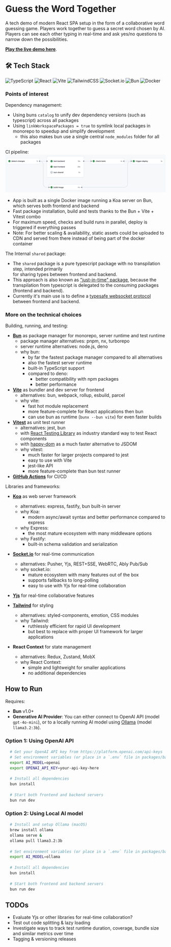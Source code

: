 # Guess the Word Together

A tech demo of modern React SPA setup in the form of a collaborative word guessing game. Players work together to guess 
a secret word chosen by AI. Players can see each other typing in real-time and ask yes/no questions to narrow down the possibilities.

**[Play the live demo here](https://guess-the-word-together.onrender.com/)**.

## 🛠️ Tech Stack

![TypeScript](https://img.shields.io/badge/typescript-%23007ACC.svg?style=for-the-badge&logo=typescript&logoColor=white)
![React](https://img.shields.io/badge/react-%2320232a.svg?style=for-the-badge&logo=react&logoColor=%2361DAFB)
![Vite](https://img.shields.io/badge/vite-%23646CFF.svg?style=for-the-badge&logo=vite&logoColor=white)
![TailwindCSS](https://img.shields.io/badge/tailwindcss-%2338B2AC.svg?style=for-the-badge&logo=tailwind-css&logoColor=white)
![Socket.io](https://img.shields.io/badge/Socket.io-black?style=for-the-badge&logo=socket.io&badgeColor=010101)
![Bun](https://img.shields.io/badge/Bun-%23000000.svg?style=for-the-badge&logo=bun&logoColor=white)
![Docker](https://img.shields.io/badge/docker-%230db7ed.svg?style=for-the-badge&logo=docker&logoColor=white)

### Points of interest
Dependency management:
- Using buns `catalog` to unify dev dependency versions (such as typescript) across all packages 
- Using `linkWorkspacePackages = true` to symlink local packages in monorepo to speedup and simplify development
  - this also makes bun use a single central `node_modules` folder for all packages

CI pipeline:
![pipeline.png](docs/img/pipeline.png)

- App is built as a single Docker image running a Koa server on Bun, which serves both frontend and backend
- Fast package installation, build and tests thanks to the Bun + Vite + Vitest combo
- For maximum speed, checks and build runs in parallel, deploy is triggered if everything passes
- Note: For better scaling & availability, static assets could be uploaded to CDN and served from there instead 
  of being part of the docker container

The Internal `shared` package:
- The `shared` package is a pure typescript package with no transpilation step, intended primarily  
  for sharing types between frontend and backend.
- This approach is also known as ["just-in-time" package](https://turborepo.com/docs/core-concepts/internal-packages), because the transpilation
  from typescript is delegated to the consuming packages (frontend and backend).
- Currently it's main use is to define a [typesafe websocket protocol](packages/shared/src/types/socketIoEvents.ts) between frontend and backend.

### More on the technical choices

Building, running, and testing:
- **[Bun](https://bun.com/)** as package manager for monorepo, server runtime and test runtime
  - package manager alternatives: pnpm, nx, turborepo
  - server runtime alternatives: node.js, deno
  - why bun: 
    - by far the fastest package manager compared to all alternatives
    - also the fastest server runtime
    - built-in TypeScript support
    - compared to deno: 
        - better compatibility with npm packages
        - better performance
- **[Vite](https://vite.dev/)** as bundler and dev server for frontend
  - alternatives: bun, webpack, rollup, esbuild, parcel
  - why vite:
    - fast hot module replacement
    - more feature-complete for React applications then bun
    - can use bun as runtime (`bunx --bun vite`) for even faster builds
- **[Vitest](https://vitest.dev/)** as unit test runner
  - alternatives: jest, bun
  - with [React Testing Library](https://testing-library.com/docs/react-testing-library/intro/) as industry standard way to test React components
  - with [happy-dom](https://github.com/capricorn86/happy-dom) as a much faster alternative to JSDOM
  - why vitest:
    - much faster for larger projects compared to jest
    - easy to use with Vite
    - jest-like API
    - more feature-complete than bun test runner
- **[GitHub Actions](https://github.com/features/actions)** for CI/CD

Libraries and frameworks:
- **[Koa](https://koajs.com/)** as web server framework
  - alternatives: express, fastify, bun built-in server
  - why Koa:
    - modern async/await syntax and better performance compared to express
  - why Express:
    - the most mature ecosystem with many middleware options
  - why Fastify:
    - built-in schema validation and serialization
- **[Socket.io](https://socket.io/)** for real-time communication
  - alternatives: Pusher, Yjs, REST+SSE, WebRTC, Ably Pub/Sub
  - why socket.io:
    - mature ecosystem with many features out of the box
    - supports fallbacks to long-polling
    - easy to use with Yjs for real-time collaboration
- **[Yjs](https://docs.yjs.dev/)** for real-time collaborative features
- **[Tailwind](https://tailwindcss.com/)** for styling
  - alternatives: styled-components, emotion, CSS modules
  - why Tailwind:
    - ruthlessly efficient for rapid UI development
    - but best to replace with proper UI framework for larger applications
    
- **React Context** for state management
  - alternatives: Redux, Zustand, MobX
  - why React Context:
    - simple and lightweight for smaller applications
    - no additional dependencies

## How to Run

Requires:
- **Bun** v1.0+
- **Generative AI Provider**: You can either connect to OpenAI API (model `gpt-4o-mini`), or to a locally running AI model using [Ollama](https://ollama.com/) (model `llama3.2:3b`).

### Option 1: Using OpenAI API
```bash
  # Get your OpenAI API key from https://platform.openai.com/api-keys
  # Set environment variables (or place in a `.env` file in packages/backend)
  export AI_MODEL=openai
  export OPENAI_API_KEY=your-api-key-here

  # Install all dependencies
  bun install

  # Start both frontend and backend servers
  bun run dev
```

### Option 2: Using Local AI model
```bash
  # Install and setup Ollama (macOS)
  brew install ollama
  ollama serve &
  ollama pull llama3.2:3b

  # Set environment variables (or place in a `.env` file in packages/backend)
  export AI_MODEL=ollama

  # Install all dependencies
  bun install

  # Start both frontend and backend servers
  bun run dev
```


## TODOs
- Evaluate Yjs or other libraries for real-time collaboration?
- Test out code splitting & lazy loading
- Investigate ways to track test runtime duration, coverage, bundle size and similar metrics over time
- Tagging & versioning releases
